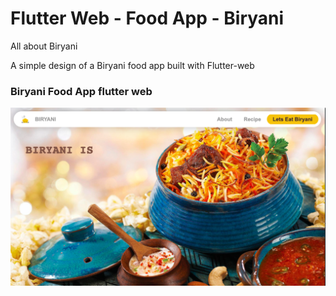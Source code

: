 # Flutter Web - Food App - Biryani

All about Biryani

A simple design of a Biryani food app built with Flutter-web


### Biryani Food App flutter web

![App UI](./BiryaniPage.png)
